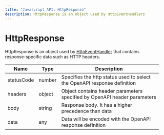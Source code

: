 ```yaml
---
title: "Javascript API: HttpResponse"
description: HttpResponse is an object used by HttpEventHandlers
---
```

# HttpResponse

HttpResponse is an object used by [HttpEventHandler](/docs/javascript-api/mokapi/eventhandler.md)
that contains response-specific data such as HTTP headers.

| Name       | Type   | Description                                                              |
|------------|--------|--------------------------------------------------------------------------|
| statusCode | number | Specifies the http status used to select the OpenAPI response definition |
| headers    | object | Object contains header parameters specified by OpenAPI header parameters |
| body       | string | Response body. It has a higher precedence than data                      |
| data       | any    | Data will be encoded with the OpenAPI response definition                |


